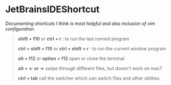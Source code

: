 # JetBrainsIDEShortcut
*Documenting shortcuts I think is most helpful and also inclusion of vim configuration.*

> **shift + f10** or **ctrl + r** : to run the last runned program
> 
> **ctrl + shift + f10** or **ctrl + shift + r** : to run the current window program
>
> **alt + f12** or **option + f12** open or close the terminal
>
> **alt + <- or ->** swipe through different files, but doesn't work on mac?
>
> **ctrl + tab** call the switcher which can switch files and other utilities.
